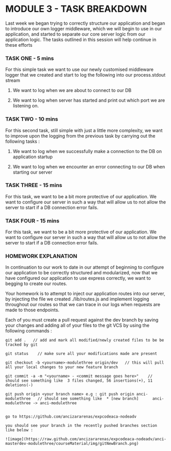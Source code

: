 # MODULE 3 - TASK BREAKDOWN

Last week we began trying to correctly structure our application and began to introduce
our own logger middleware, which we will begin to use in our application, and
started to separate our core server logic from our application logic. The tasks
outlined in this session will help continue in these efforts  

### TASK ONE - 5 mins

For this simple task we want to use our newly customised middleware logger that we created
and start to log the following into our process.stdout stream

1. We want to log when we are about to connect to our DB

2. We want to log when server has started and print out which port we
   are listening on.

### TASK TWO - 10 mins

For this second task, still simple with just a little more complexity, we want to improve upon
the logging from the previous task by carrying out the following tasks :

1. We want to log when we successfully make a connection to the DB on application startup

2. We want to log when we encounter an error connecting to our DB when starting our server

### TASK THREE - 15 mins

For this task, we want to be a bit more protective of our application. We want to configure our server in such a way that will allow us to not allow the server to start if a DB connection error fails.

### TASK FOUR - 15 mins

For this task, we want to be a bit more protective of our application. We want to configure our server in such a way that will allow us to not allow the server to start if a DB connection error fails.

### HOMEWORK EXPLANATION

In continuation to our work to date in our attempt of beginning to configure our application to be correctly structured and modularized, now that we have configured our application to use express correctly, we want to begging to create our routes.

Your homework is to attempt to inject our application routes into our server, by injecting the file we created ./lib/routes.js and implement logging throughout our routes so that we can trace in our logs when requests are made to those endpoints.

Each of you must create a pull request against the dev branch by saving your changes and adding all of your files to the git VCS by using the following commands :

    git add .   // add and mark all modified/newly created files to be be tracked by git

    git status    // make sure all your modifications made are present

    git checkout -b <yourname>-modulethree origin/dev   // this will pull all your local changes to your new feature branch    

    git commit -a -m "<yourname> - <commit message goes here>"    // should see something like  3 files changed, 56 insertions(+), 11 deletions(-)

    git push origin <your branch name> e.g : git push origin anci-modulethree   // should see something like  * [new branch]      anci-modulethree -> anci-modulethree


    go to https://github.com/ancizararenas/expcodeaca-nodeadv

    you should see your branch in the recently pushed branches section like below :

    ![image](https://raw.github.com/ancizararenas/expcodeaca-nodeadv/anci-masterdev-modulethree/courseMaterial/img/gitNewBranch.png)

